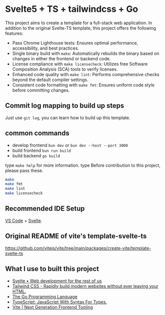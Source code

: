 # Svelte5 + TS + tailwindcss + Go

This project aims to create a template for a full-stack web application. In
addition to the original Svelte-TS template, this project offers the following features:

- Pass Chrome Lighthouse tests: Ensures optimal performance, accessibility, and
  best practices.
- Single binary build with `make`: Automatically rebuilds the binary based on
  changes in either the frontend or backend code.
- License compliance with `make licensecheck`: Utilizes free Software
  Composition Analysis (SCA) tools to verify licenses.
- Enhanced code quality with `make lint`: Performs comprehensive checks beyond
  the default compiler settings.
- Consistent code formatting with `make fmt`: Ensures uniform code style before
  committing changes.

## Commit log mapping to build up steps

Just use `git log`, you can learn how to build up this template.

## common commands

- develop frontend `bun dev` or `bun dev --host --port 3000`
- build frontend `bun run build`
- build backend `go build`

type `make help` for more information. type
Before contribution to this project, please pass these.

```sh
make
make fmt
make lint
make licensecheck
```

## Recommended IDE Setup

[VS Code](https://code.visualstudio.com/) + [Svelte](https://marketplace.visualstudio.com/items?itemName=svelte.svelte-vscode).

## Original README of vite's template-svelte-ts

<https://github.com/vitejs/vite/tree/main/packages/create-vite/template-svelte-ts>

## What I use to built this project

- [Svelte • Web development for the rest of us](https://svelte.dev/)
- [Tailwind CSS - Rapidly build modern websites without ever leaving your HTML.](https://tailwindcss.com/)
- [The Go Programming Language](https://go.dev/)
- [TypeScript: JavaScript With Syntax For Types.](https://www.typescriptlang.org/)
- [Vite | Next Generation Frontend Tooling](https://vite.dev/)
